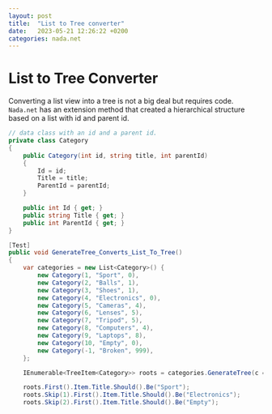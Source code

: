 ```yaml
---
layout: post
title:  "List to Tree converter"
date:   2023-05-21 12:26:22 +0200
categories: nada.net
---
```


# List to Tree Converter

Converting a list view into a tree is not a big deal but requires code. `Nada.net` has an extension method that created a hierarchical structure based on a list with id and parent id.

```cs
// data class with an id and a parent id.
private class Category
{
    public Category(int id, string title, int parentId)
    {
        Id = id;
        Title = title;
        ParentId = parentId;
    }

    public int Id { get; }
    public string Title { get; }
    public int ParentId { get; }
}

[Test]
public void GenerateTree_Converts_List_To_Tree()
{
    var categories = new List<Category>() {
        new Category(1, "Sport", 0),
        new Category(2, "Balls", 1),
        new Category(3, "Shoes", 1),
        new Category(4, "Electronics", 0),
        new Category(5, "Cameras", 4),
        new Category(6, "Lenses", 5),
        new Category(7, "Tripod", 5),
        new Category(8, "Computers", 4),
        new Category(9, "Laptops", 8),
        new Category(10, "Empty", 0),
        new Category(-1, "Broken", 999),
    };

    IEnumerable<TreeItem<Category>> roots = categories.GenerateTree(c => c.Id, c => c.ParentId);

    roots.First().Item.Title.Should().Be("Sport");
    roots.Skip(1).First().Item.Title.Should().Be("Electronics");
    roots.Skip(2).First().Item.Title.Should().Be("Empty");

```
